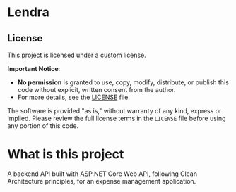 # Lendra
## License

This project is licensed under a custom license. 

**Important Notice**:
- **No permission** is granted to use, copy, modify, distribute, or publish this code without explicit, written consent from the author.
- For more details, see the [LICENSE](./LICENSE) file.

The software is provided "as is," without warranty of any kind, express or implied. Please review the full license terms in the `LICENSE` file before using any portion of this code.

# What is this project
A backend API built with ASP.NET Core Web API, following Clean Architecture principles, for an expense management application.